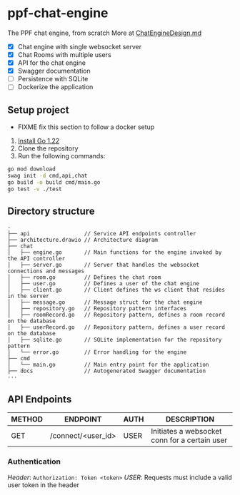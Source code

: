 # ppf-chat-engine
The PPF chat engine, from scratch
More at [ChatEngineDesign.md](ChatEngineDesign.md)

- [x] Chat engine with single websocket server
- [x] Chat Rooms with multiple users
- [x] API for the chat engine
- [x] Swagger documentation
- [ ] Persistence with SQLite
- [ ] Dockerize the application

## Setup project
- FIXME fix this section to follow a docker setup 
1. [Install Go 1.22](https://go.dev/doc/install)
2. Clone the repository
3. Run the following commands:
```bash
go mod download
swag init -d cmd,api,chat
go build -o build cmd/main.go
go test -v ./test
```

## Directory structure
```
·
├── api                 // Service API endpoints controller
├── architecture.drawio // Architecture diagram
├── chat
│   ├── engine.go       // Main functions for the engine invoked by the API controller
│   ├── server.go       // Server that handles the websocket connections and messages
│   ├── room.go         // Defines the chat room
│   ├── user.go         // Defines a user of the chat engine
│   ├── client.go       // Client defines the ws client that resides in the server
│   ├── message.go      // Message struct for the chat engine
│   ├── repository.go   // Repository pattern interfaces
│   ├── roomRecord.go   // Repository pattern, defines a room record on the database
│   ├── userRecord.go   // Repository pattern, defines a user record on the database
│   ├── sqlite.go       // SQLite implementation for the repository pattern
│   └── error.go        // Error handling for the engine
├── cmd
│   └── main.go         // Main entry point for the application
├── docs                // Autogenerated Swagger documentation
···
```

## API Endpoints

| METHOD | ENDPOINT           | AUTH | DESCRIPTION                                   |
| ------ | ------------------ | ---- | --------------------------------------------- |
| GET    | /connect/<user_id> | USER | Initiates a websocket conn for a certain user |


### Authentication
*Header*: `Authorization: Token <token>`
*USER*: Requests must include a valid user token in the header